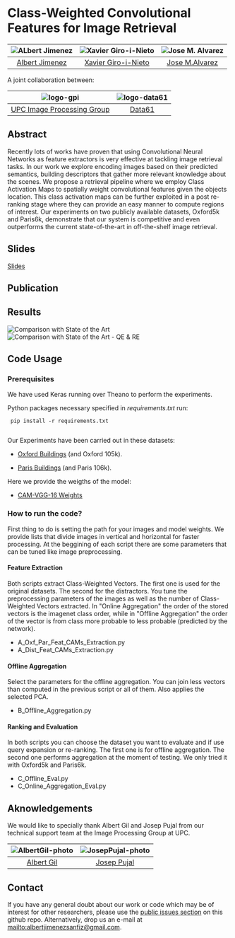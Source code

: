 # Class-Weighted Convolutional Features for Image Retrieval

| ![ALbert Jimenez][AlbertJimenez-photo]  | ![Xavier Giro-i-Nieto][XavierGiro-photo]  |  ![Jose M. Alvarez][JoseAlvarez-photo] | 
|:-:|:-:|:-:|
| [Albert Jimenez][AlbertJimenez-web]  | [Xavier Giro-i-Nieto][XavierGiro-web]   |[Jose M.Alvarez][JoseAlvarez-web] | 

[AlbertJimenez-web]: https://www.linkedin.com/in/albertjimenezsanfiz/
[XavierGiro-web]: https://imatge.upc.edu/web/people/xavier-giro
[JoseAlvarez-web]: http://www.josemalvarez.net

[AlbertJimenez-photo]: https://github.com/imatge-upc/retrieval-2017-icmr/blob/master/authors/AlbertJimenez.png?raw=true "Albert Jimenez"
[XavierGiro-photo]: https://github.com/imatge-upc/retrieval-2017-icmr/blob/master/authors/XavierGiro.jpg?raw=true "Xavier Giro-i-Nieto"
[JoseAlvarez-photo]: https://github.com/imatge-upc/retrieval-2017-icmr/blob/master/authors/JoseAlvarez.png?raw=true "Jose Alvarez"

A joint collaboration between:

| ![logo-gpi] | ![logo-data61] |
|:-:|:-:|
|[UPC Image Processing Group][gpi-web] | [Data61][data61-web]|
 
[gpi-web]: https://imatge.upc.edu/web/ 
[data61-web]: http://www.data61.csiro.au

[logo-data61]: https://github.com/imatge-upc/retrieval-2017-icmr/blob/master/logos/data61.png?raw=true "Data 61"
[logo-gpi]: https://github.com/imatge-upc/retrieval-2017-icmr/blob/master/logos/gpi.png?raw=true "UPC Image Processing Group"


## Abstract 
Recently lots of works have proven that using Convolutional Neural Networks as feature extractors is very effective at tackling image retrieval tasks. In our work we explore encoding images based on their predicted semantics, building descriptors that gather more relevant knowledge about the scenes. We propose a retrieval pipeline where we employ Class Activation Maps to spatially weight convolutional features given the objects location. This class activation maps can be further exploited in a post re-ranking stage where they can provide an easy manner to compute regions of interest. Our experiments on two publicly available datasets, Oxford5k and Paris6k, demonstrate that our system is competitive and even outperforms the current state-of-the-art in off-the-shelf image retrieval.

## Slides

[Slides](https://github.com/imatge-upc/retrieval-2017-icmr/blob/master/slides/Class-Weighted%20Convolutional%20Features%20for%20Image%20Retrieval%20%20%09%09%09%09.pdf)

## Publication

## Results 

![Comparison with State of the Art](https://github.com/imatge-upc/retrieval-2017-icmr/blob/master/figs/StateArt1.png)
![Comparison with State of the Art - QE & RE](https://github.com/imatge-upc/retrieval-2017-icmr/blob/master/figs/StateArt2.png)

## Code Usage

### Prerequisites
We have used Keras running over Theano to perform the experiments.

Python packages necessary specified in *requirements.txt* run:

```
 pip install -r requirements.txt
 
```

Our Experiments have been carried out in these datasets:

* [Oxford Buildings](http://www.robots.ox.ac.uk/~vgg/data/oxbuildings/) (and Oxford 105k).

* [Paris Buildings](http://www.robots.ox.ac.uk/~vgg/data/parisbuildings/) (and Paris 106k).

Here we provide the weigths of the model:

* [CAM-VGG-16 Weights](https://drive.google.com/open?id=0BwotWbbE50RQLWtPZ1VWTDYzUlE)

### How to run the code?

First thing to do is setting the path for your images and model weights. We provide lists that divide images in vertical and horizontal for faster processing. At the beggining of each script there are some parameters that can be tuned like image preprocessing. 

#### Feature Extraction

Both scripts extract Class-Weighted Vectors. The first one is used for the original datasets. The second for the distractors.  You tune the preprocessing parameters of the images as well as the number of Class-Weighted Vectors extracted. In "Online Aggregation" the order of the stored vectors is the imagenet class order, while in "Offline Aggregation" the order of the vector is from class more probable to less probable (predicted by the network). 

* A_Oxf_Par_Feat_CAMs_Extraction.py 
* A_Dist_Feat_CAMs_Extraction.py

#### Offline Aggregation

Select the parameters for the offline aggregation. You can join less vectors than computed in the previous script or all of them. Also applies the selected PCA. 

* B_Offline_Aggregation.py

#### Ranking and Evaluation

In both scripts you can choose the dataset you want to evaluate and if use query expansion or re-ranking. The first one is for offline aggregation. The second one performs aggregation at the moment of testing. We only tried it with Oxford5k and Paris6k. 

* C_Offline_Eval.py
* C_Online_Aggregation_Eval.py

## Aknowledgements
We would like to specially thank Albert Gil and Josep Pujal from our technical support team at the Image Processing Group at UPC.

| ![AlbertGil-photo]  | ![JosepPujal-photo]  |
|:-:|:-:|
| [Albert Gil](AlbertGil-web)  |  [Josep Pujal](JosepPujal-web) |

[AlbertGil-photo]: https://github.com/imatge-upc/retrieval-2017-icmr/blob/master/authors/AlbertGil.jpg?raw=true "Albert Gil"
[JosepPujal-photo]:https://github.com/imatge-upc/retrieval-2017-icmr/blob/master/authors/JosepPujal.jpg?raw=true "Josep Pujal"

[AlbertGil-web]: https://imatge.upc.edu/web/people/albert-gil-moreno
[JosepPujal-web]: https://imatge.upc.edu/web/people/josep-pujal

## Contact

If you have any general doubt about our work or code which may be of interest for other researchers, please use the [public issues section](https://github.com/imatge-upc/retrieval-2017-icmr/issues) on this github repo. Alternatively, drop us an e-mail at <mailto:albertjimenezsanfiz@gmail.com>.
